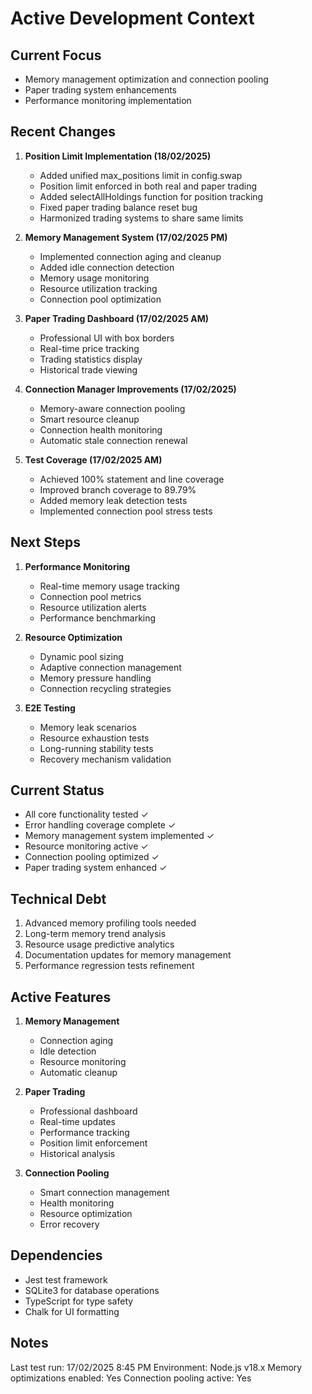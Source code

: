 # Active Development Context

## Current Focus
- Memory management optimization and connection pooling
- Paper trading system enhancements
- Performance monitoring implementation

## Recent Changes
1. **Position Limit Implementation (18/02/2025)**
   - Added unified max_positions limit in config.swap
   - Position limit enforced in both real and paper trading
   - Added selectAllHoldings function for position tracking
   - Fixed paper trading balance reset bug
   - Harmonized trading systems to share same limits

1. **Memory Management System (17/02/2025 PM)**
   - Implemented connection aging and cleanup
   - Added idle connection detection
   - Memory usage monitoring
   - Resource utilization tracking
   - Connection pool optimization

2. **Paper Trading Dashboard (17/02/2025 AM)**
   - Professional UI with box borders
   - Real-time price tracking
   - Trading statistics display
   - Historical trade viewing

3. **Connection Manager Improvements (17/02/2025)**
   - Memory-aware connection pooling
   - Smart resource cleanup
   - Connection health monitoring
   - Automatic stale connection renewal

4. **Test Coverage (17/02/2025 AM)**
   - Achieved 100% statement and line coverage
   - Improved branch coverage to 89.79%
   - Added memory leak detection tests
   - Implemented connection pool stress tests

## Next Steps
1. **Performance Monitoring**
   - Real-time memory usage tracking
   - Connection pool metrics
   - Resource utilization alerts
   - Performance benchmarking

2. **Resource Optimization**
   - Dynamic pool sizing
   - Adaptive connection management
   - Memory pressure handling
   - Connection recycling strategies

3. **E2E Testing**
   - Memory leak scenarios
   - Resource exhaustion tests
   - Long-running stability tests
   - Recovery mechanism validation

## Current Status
- All core functionality tested ✓
- Error handling coverage complete ✓
- Memory management system implemented ✓
- Resource monitoring active ✓
- Connection pooling optimized ✓
- Paper trading system enhanced ✓

## Technical Debt
1. Advanced memory profiling tools needed
2. Long-term memory trend analysis
3. Resource usage predictive analytics
4. Documentation updates for memory management
5. Performance regression tests refinement

## Active Features
1. **Memory Management**
   - Connection aging
   - Idle detection
   - Resource monitoring
   - Automatic cleanup

2. **Paper Trading**
   - Professional dashboard
   - Real-time updates
   - Performance tracking
    - Position limit enforcement
   - Historical analysis

3. **Connection Pooling**
   - Smart connection management
   - Health monitoring
   - Resource optimization
   - Error recovery

## Dependencies
- Jest test framework
- SQLite3 for database operations
- TypeScript for type safety
- Chalk for UI formatting

## Notes
Last test run: 17/02/2025 8:45 PM
Environment: Node.js v18.x
Memory optimizations enabled: Yes
Connection pooling active: Yes